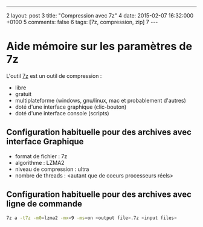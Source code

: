 ---
2	layout: post
3	title: "Compression avec 7z"
4	date: 2015-02-07 16:32:000 +0100
5	comments: false
6	tags: [7z, compression, zip]
7	---

# Aide mémoire sur les paramètres de 7z

L'outil [7z](http://www.7-zip.org/) est un outil de compression :

* libre
* gratuit
* multiplateforme (windows, gnu/linux, mac et probablement d'autres)
* doté d'une interface graphique (clic-bouton)
* doté d'une interface console (scripts)

## Configuration habituelle pour des archives avec interface Graphique

* format de fichier : 7z
* algorithme : LZMA2
* niveau de compression : ultra
* nombre de threads : <autant que de coeurs processeurs réels>

## Configuration habituelle pour des archives avec ligne de commande

```bash
7z a -t7z -m0=lzma2 -mx=9 -ms=on <output file>.7z <input files>
```
